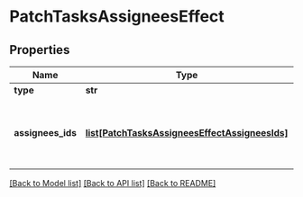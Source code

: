 # PatchTasksAssigneesEffect

## Properties
Name | Type | Description | Notes
------------ | ------------- | ------------- | -------------
**type** | **str** |  | 
**assignees_ids** | [**list[PatchTasksAssigneesEffectAssigneesIds]**](PatchTasksAssigneesEffectAssigneesIds.md) | An array of UUIDs of the users assigned to the task (optional). | 

[[Back to Model list]](../README.md#documentation-for-models) [[Back to API list]](../README.md#documentation-for-api-endpoints) [[Back to README]](../README.md)


